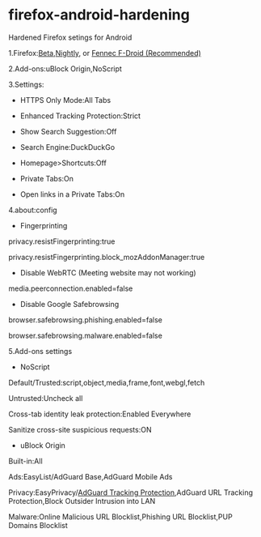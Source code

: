 # firefox-android-hardening
Hardened Firefox setings for Android 

1.Firefox:[Beta](https://play.google.com/store/apps/details?id=org.mozilla.firefox_beta),[Nightly](https://play.google.com/store/apps/details?id=org.mozilla.fenix), or [Fennec F-Droid (Recommended)](https://f-droid.org/packages/org.mozilla.fennec_fdroid)

2.Add-ons:uBlock Origin,NoScript

3.Settings:

- HTTPS Only Mode:All Tabs

- Enhanced Tracking Protection:Strict

- Show Search Suggestion:Off

- Search Engine:DuckDuckGo

- Homepage>Shortcuts:Off

- Private Tabs:On

- Open links in a Private Tabs:On

4.about:config

- Fingerprinting 

privacy.resistFingerprinting:true

privacy.resistFingerprinting.block_mozAddonManager:true

- Disable WebRTC (Meeting website may not working)

media.peerconnection.enabled=false

- Disable Google Safebrowsing

browser.safebrowsing.phishing.enabled=false

browser.safebrowsing.malware.enabled=false

5.Add-ons settings

- NoScript

Default/Trusted:script,object,media,frame,font,webgl,fetch

Untrusted:Uncheck all

Cross-tab identity leak protection:Enabled Everywhere

Sanitize cross-site suspicious requests:ON

- uBlock Origin

Built-in:All

Ads:EasyList/AdGuard Base,AdGuard Mobile Ads

Privacy:EasyPrivacy/[AdGuard Tracking Protection](abp:subscribe?location=https%3A%2F%2Ffilters.adtidy.org%2Fextension%2Fublock%2Ffilters%2F3.txt&title=AdGuard%20Tracking%20Protection%20Filter%20(uBlock%20Origin)),AdGuard URL Tracking Protection,Block Outsider Intrusion into LAN

Malware:Online Malicious URL Blocklist,Phishing URL Blocklist,PUP Domains Blocklist
